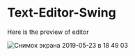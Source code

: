 # Text-Editor-Swing
Here is the preview of editor 

![Снимок экрана 2019-05-23 в 18 49 03](https://user-images.githubusercontent.com/43410212/58267028-7813cb00-7d8b-11e9-9b33-0e6f364c6a7a.png)


 
